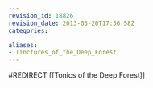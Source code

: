 ```yaml
---
revision_id: 18826
revision_date: 2013-03-20T17:56:58Z
categories:

aliases:
- Tinctures_of_the_Deep_Forest
---
```


#REDIRECT [[Tonics of the Deep Forest]]